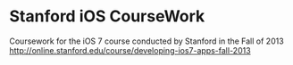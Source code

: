 Stanford iOS CourseWork
=====================

Coursework for the iOS 7 course conducted by Stanford in the Fall of 2013
http://online.stanford.edu/course/developing-ios7-apps-fall-2013
